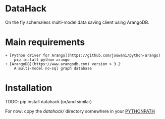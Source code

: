 # DataHack

On the fly schemaless multi-model data saving client using ArangoDB.


# Main requirements

	+ [Python driver for Arango](https://github.com/joowani/python-arango)
		pip install python-arango
	+ [ArangoDB](https://www.arangodb.com) version > 3.2
	    A multi-model no-sql graph database

# Installation

TODO: pip install datahack (or/and similar)

For now: copy the *datahack/* directory somewhere in your [PYTHONPATH](https://docs.python.org/3/using/cmdline.html#envvar-PYTHONPATH)


